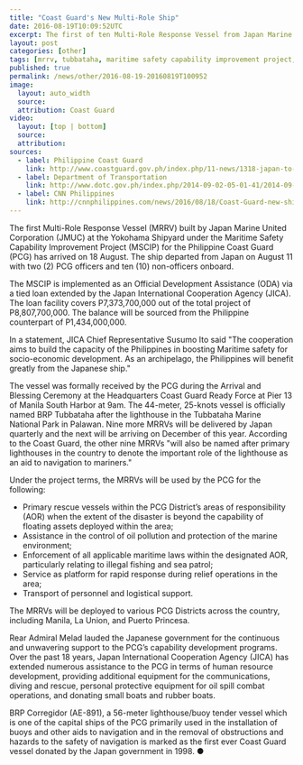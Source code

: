 ```yaml
---
title: "Coast Guard's New Multi-Role Ship"
date: 2016-08-19T10:09:52UTC
excerpt: The first of ten Multi-Role Response Vessel from Japan Marine United Corporation arrived in Manila on 18 August as part of the Maritime Safety Capability Improvement Project, funded by Japan International Cooperation Agency.
layout: post
categories: [other]
tags: [mrrv, tubbataha, maritime safety capability improvement project, mscip, japan international cooperation agency, jica, official development assistance, oda]
published: true
permalink: /news/other/2016-08-19-20160819T100952
image:
  layout: auto_width
  source:
  attribution: Coast Guard
video:
  layout: [top | bottom]
  source: 
  attribution: 
sources:
  - label: Philippine Coast Guard
    link: http://www.coastguard.gov.ph/index.php/11-news/1318-japan-to-hand-over-the-1st-mrrv-to-pcg
  - label: Department of Transportation
    link: http://www.dotc.gov.ph/index.php/2014-09-02-05-01-41/2014-09-03-06-43-32/204-japan-build-coast-guard-vessel-part-of-pnoy-admin-project
  - label: CNN Philippines
    link: http://cnnphilippines.com/news/2016/08/18/Coast-Guard-new-ship-West-Philippine-Sea-patrol.html
---
```


The first Multi-Role Response Vessel (MRRV) built by Japan Marine United Corporation (JMUC) at the Yokohama Shipyard under the Maritime Safety Capability Improvement Project (MSCIP) for the Philippine Coast Guard (PCG) has arrived on 18 August.
The ship departed from Japan on August 11 with two (2) PCG officers and ten (10) non-officers onboard.

The MSCIP is implemented as an Official Development Assistance (ODA) via a tied loan extended by the Japan International Cooperation Agency (JICA).
The loan facility covers P7,373,700,000 out of the total project of P8,807,700,000.
The balance will be sourced from the Philippine counterpart of P1,434,000,000.

In a statement, JICA Chief Representative Susumo Ito said "The cooperation aims to build the capacity of the Philippines in boosting Maritime safety for socio-economic development. As an archipelago, the Philippines will benefit greatly from the Japanese ship."

The vessel was formally received by the PCG during the Arrival and Blessing Ceremony at the Headquarters Coast Guard Ready Force at Pier 13 of Manila South Harbor at 9am.
The 44-meter, 25-knots vessel is officially named BRP Tubbataha after the lighthouse in the Tubbataha Marine National Park in Palawan.
Nine more MRRVs will be delivered by Japan quarterly and the next will be arriving on December of this year.
According to the Coast Guard, the other nine MRRVs "will also be named after primary lighthouses in the country to denote the important role of the lighthouse as an aid to navigation to mariners."

Under the project terms, the MRRVs will be used by the PCG for the following:

* Primary rescue vessels within the PCG District’s areas of responsibility (AOR) when the extent of the disaster is beyond the capability of floating assets deployed within the area;
* Assistance in the control of oil pollution and protection of the marine environment;
* Enforcement of all applicable maritime laws within the designated AOR, particularly relating to illegal fishing and sea patrol;
* Service as platform for rapid response during relief operations in the area;
* Transport of personnel and logistical support.

The MRRVs will be deployed to various PCG Districts across the country, including Manila, La Union, and Puerto Princesa.

Rear Admiral Melad lauded the Japanese government for the continuous and unwavering support to the PCG’s capability development programs.
Over the past 18 years, Japan International Cooperation Agency (JICA) has extended numerous assistance to the PCG in terms of human resource development, providing additional equipment for the communications, diving and rescue, personal protective equipment for oil spill combat operations, and donating small boats and rubber boats.

BRP Corregidor (AE-891), a 56-meter lighthouse/buoy tender vessel which is one of the capital ships of the PCG primarily used in the installation of buoys and other aids to navigation and in the removal of obstructions and hazards to the safety of navigation is marked as the first ever Coast Guard vessel donated by the Japan government in 1998.
&#x25cf;
